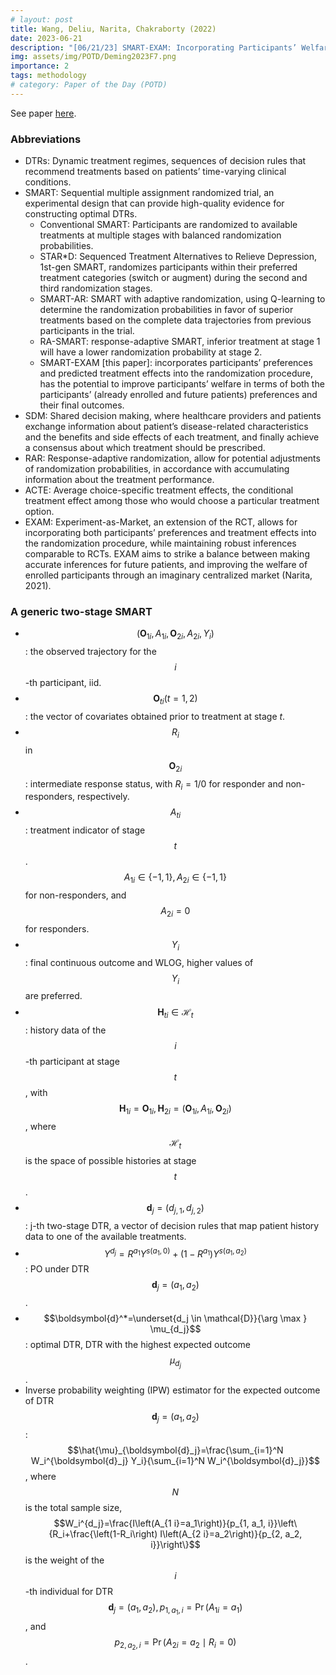 ```yaml
---
# layout: post
title: Wang, Deliu, Narita, Chakraborty (2022) 
date: 2023-06-21
description: "[06/21/23] SMART-EXAM: Incorporating Participants’ Welfare into Sequential Multiple Assignment Randomized Trials"
img: assets/img/POTD/Deming2023F7.png
importance: 2
tags: methodology
# category: Paper of the Day (POTD)
---
```

See paper [here](https://arxiv.org/abs/2210.16255).

### Abbreviations
- DTRs: Dynamic treatment regimes, sequences of decision rules that recommend treatments based on patients’ time-varying clinical conditions.
- SMART: Sequential multiple assignment randomized trial, an experimental design that can provide high-quality evidence for constructing optimal DTRs.
  - Conventional SMART: Participants are randomized to available treatments at multiple stages with balanced randomization probabilities.
  - STAR*D: Sequenced Treatment Alternatives to Relieve Depression, 1st-gen SMART, randomizes participants within their preferred treatment categories (switch or augment) during the second and third randomization stages.
  - SMART-AR: SMART with adaptive randomization, using Q-learning to determine the randomization probabilities in favor of superior treatments based on the complete data trajectories from previous participants in the trial.
  - RA-SMART: response-adaptive SMART, inferior treatment at stage 1 will have a lower randomization probability at stage 2.
  - SMART-EXAM [this paper]: incorporates participants’ preferences and predicted treatment effects into the randomization procedure, has the potential to improve participants’ welfare in terms of both the participants’ (already enrolled and future patients) preferences and their final outcomes.
- SDM: Shared decision making, where healthcare providers and patients exchange information about patient’s disease-related characteristics and the benefits and side effects of each treatment, and finally achieve a consensus about which treatment should be prescribed.
- RAR: Response-adaptive randomization, allow for potential adjustments of randomization probabilities, in accordance with accumulating information about the treatment performance.
- ACTE: Average choice-specific treatment effects, the conditional treatment effect among those who would choose a particular treatment option.
- EXAM: Experiment-as-Market, an extension of the RCT, allows for incorporating both participants’ preferences and treatment effects into the randomization procedure, while maintaining robust inferences comparable to RCTs. EXAM aims to strike a balance between making accurate inferences for future patients, and improving the welfare of enrolled participants through an imaginary centralized market (Narita, 2021).

### A generic two-stage SMART

- $$\left(\boldsymbol{O}_{1 i}, A_{1 i}, \boldsymbol{O}_{2 i}, A_{2 i}, Y_i\right)$$: the observed trajectory for the $$i$$-th participant, iid.
- $$\boldsymbol{O}_{t i}(t=1,2)$$: the vector of covariates obtained prior to treatment at stage $t$. 
- $$R_i$$ in $$\boldsymbol{O}_{2 i}$$: intermediate response status, with $R_i=1 / 0$ for responder and non-responders, respectively. 
- $$A_{t i}$$: treatment indicator of stage $$t$$. $$A_{1 i} \in\{-1,1\}, A_{2 i} \in\{-1,1\}$$ for non-responders, and $$A_{2 i}=0$$ for responders. 
- $$Y_i$$: final continuous outcome and WLOG, higher values of $$Y_i$$ are preferred. 
- $$\boldsymbol{H}_{t i} \in \mathcal{H}_t$$: history data of the $$i$$-th participant at stage $$t$$, with $$\boldsymbol{H}_{1 i}=\boldsymbol{O}_{1 i}, \boldsymbol{H}_{2 i}=\left(\boldsymbol{O}_{1 i}, A_{1 i}, \boldsymbol{O}_{2 i}\right)$$, where $$\mathcal{H}_t$$ is the space of possible histories at stage $$t$$.
- $$\boldsymbol{d}_j=\left(d_{j, 1}, d_{j, 2}\right)$$: j-th two-stage DTR, a vector of decision rules that map patient history data to one of the available treatments.
- $$Y^{d_j}=R^{a_1} Y^{s\left(a_1, 0\right)}+\left(1-R^{a_1}\right) Y^{s\left(a_1, a_2\right)}$$: PO under DTR $$\boldsymbol{d}_j=\left(a_1, a_2\right)$$.
- $$\boldsymbol{d}^*=\underset{d_j \in \mathcal{D}}{\arg \max } \mu_{d_j}$$: optimal DTR, DTR with the highest expected outcome $$\mu_{d_j}$$.
- Inverse probability weighting (IPW) estimator for the expected outcome of DTR $$\boldsymbol{d}_j=\left(a_1, a_2\right)$$: $$\hat{\mu}_{\boldsymbol{d}_j}=\frac{\sum_{i=1}^N W_i^{\boldsymbol{d}_j} Y_i}{\sum_{i=1}^N W_i^{\boldsymbol{d}_j}}$$, where $$N$$ is the total sample size, $$W_i^{d_j}=\frac{I\left(A_{1 i}=a_1\right)}{p_{1, a_1, i}}\left\{R_i+\frac{\left(1-R_i\right) I\left(A_{2 i}=a_2\right)}{p_{2, a_2, i}}\right\}$$ is the weight of the $$i$$-th individual for DTR $$\boldsymbol{d}_j=\left(a_1, a_2\right), p_{1, a_1, i}=\operatorname{Pr}\left(A_{1 i}=a_1\right)$$, and $$p_{2, a_2, i}=\operatorname{Pr}\left(A_{2 i}=a_2 \mid R_i=0\right)$$.